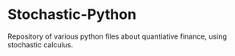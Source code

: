 # Stochastic-Python

Repository of various python files about quantiative finance, using stochastic calculus.
